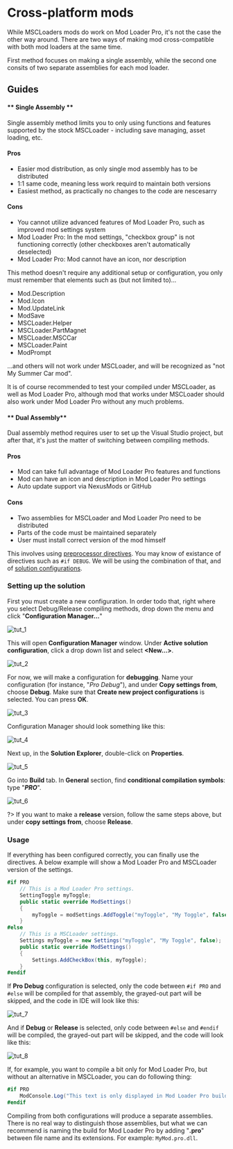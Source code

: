 # Cross-platform mods

While MSCLoaders mods do work on Mod Loader Pro, it's not the case the other way around. There are two ways of making mod cross-compatible with both mod loaders at the same time.

First method focuses on making a single assembly, while the second one consits of two separate assemblies for each mod loader.

## Guides

<!-- tabs:start -->

#### ** Single Assembly **

Single assembly method limits you to only using functions and features supported by the stock MSCLoader - including save managing, asset loading, etc.

#### Pros

- Easier mod distribution, as only single mod assembly has to be distributed
- 1:1 same code, meaning less work requird to maintain both versions
- Easiest method, as practically no changes to the code are nescesarry

#### Cons

- You cannot utilize advanced features of Mod Loader Pro, such as improved mod settings system
- Mod Loader Pro: In the mod settings, "checkbox group" is not functioning correctly (other checkboxes aren't automatically deselected)
- Mod Loader Pro: Mod cannot have an icon, nor description

This method doesn't require any additional setup or configuration, you only must remember that elements such as (but not limited to)...

- Mod.Description
- Mod.Icon
- Mod.UpdateLink
- ModSave
- MSCLoader.Helper
- MSCLoader.PartMagnet
- MSCLoader.MSCCar
- MSCLoader.Paint
- ModPrompt

...and others will not work under MSCLoader, and will be recognized as "not My Summer Car mod".

It is of course recommended to test your compiled under MSCLoader, as well as Mod Loader Pro, although mod that works under MSCLoader should also work under Mod Loader Pro without any much problems.

#### ** Dual Assembly**

Dual assembly method requires user to set up the Visual Studio project, but after that, it's just the matter of switching between compiling methods.

#### Pros

- Mod can take full advantage of Mod Loader Pro features and functions
- Mod can have an icon and description in Mod Loader Pro settings
- Auto update support via NexusMods or GitHub

#### Cons

- Two assemblies for MSCLoader and Mod Loader Pro need to be distributed
- Parts of the code must be maintained separately
- User must install correct version of the mod himself

This involves using [preprocessor directives](https://docs.microsoft.com/en-us/dotnet/csharp/language-reference/preprocessor-directives/). You may know of existance of directives such as `#if DEBUG`. We will be using the combination of that, and of [solution configurations](https://docs.microsoft.com/en-us/visualstudio/extensibility/internals/solution-configuration).

### Setting up the solution

First you must create a new configuration. In order todo that, right where you select Debug/Release compiling methods, drop down the menu and click "**Configuration Manager...**"

![tut_1](/CrossPlatformMods/Media/1.png)

This will open **Configuration Manager** window. Under **Active solution configuration**, click a drop down list and select **<New...>**.

![tut_2](/CrossPlatformMods/Media/2.png)

For now, we will make a configuration for **debugging**. Name your configuration (for instance, "*Pro Debug*"), and under **Copy settings from**, choose **Debug**. Make sure that **Create new project configurations** is selected. You can press **OK**.

![tut_3](/CrossPlatformMods/Media/3.png)

Configuration Manager should look something like this:

![tut_4](/CrossPlatformMods/Media/4.png)

Next up, in the **Solution Explorer**, double-click on **Properties**.

![tut_5](/CrossPlatformMods/Media/5.png)

Go into **Build** tab. In **General** section, find **conditional compilation symbols**: type "***PRO***".

![tut_6](/CrossPlatformMods/Media/6.png)

?> If you want to make a **release** version, follow the same steps above, but under **copy settings from**, choose **Release**.

### Usage

If everything has been configured correctly, you can finally use the directives. A below example will show a Mod Loader Pro and MSCLoader version of the settings.

```csharp
#if PRO
    // This is a Mod Loader Pro settings.
    SettingToggle myToggle;
    public static override ModSettings()
    {
        myToggle = modSettings.AddToggle("myToggle", "My Toggle", false);
    }
#else
    // This is a MSCLoader settings.
    Settings myToggle = new Settings("myToggle", "My Toggle", false);
    public static override ModSettings()
    {
        Settings.AddCheckBox(this, myToggle);
    }
#endif
```

If **Pro Debug** configuration is selected, only the code between `#if PRO` and `#else` will be compiled for that assembly, the grayed-out part will be skipped, and the code in IDE will look like this:

![tut_7](/CrossPlatformMods/Media/7.png)

And if **Debug** or **Release** is selected, only code between `#else` and `#endif` will be compiled, the grayed-out part will be skipped, and the code will look like this:

![tut_8](/CrossPlatformMods/Media/8.png)

If, for example, you want to compile a bit only for Mod Loader Pro, but without an alternative in MSCLoader, you can do following thing:

```csharp
#if PRO
    ModConsole.Log("This text is only displayed in Mod Loader Pro build.");
#endif
```

Compiling from both configurations will produce a separate assemblies. There is no real way to distinguish those assemblies, but what we can recommend is naming the build for Mod Loader Pro by adding "**.pro**" between file name and its extensions. For example: `MyMod.pro.dll`.

<!-- tabs:end -->